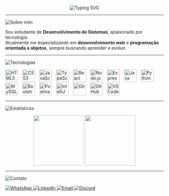 <!-- Banner azul animado -->
<p align="center">
  <img src="https://readme-typing-svg.herokuapp.com?font=Fira+Code&size=30&pause=1000&color=0A66C2&center=true&vCenter=true&width=600&lines=Ol%C3%A1%2C+eu+sou+Marlon+Gomes+da+Silva;Sou+Dev+Full+Stack;Apaixonado+por+tecnologia;Bem-vindo+ao+meu+perfil+🚀" alt="Typing SVG" />
</p>

---

<!-- Sobre mim -->
<p align="left">
  <img src="https://readme-typing-svg.herokuapp.com?font=Fira+Code&size=24&duration=1&pause=1000&color=0A66C2&center=false&vCenter=false&width=300&lines=👨‍💻+Sobre+mim" alt="Sobre mim" />
</p>

Sou estudante de **Desenvolvimento de Sistemas**, apaixonado por tecnologia.  
Atualmente me especializando em **desenvolvimento web** e **programação orientada a objetos**, sempre buscando aprender e evoluir.

---

<!-- Tecnologias -->
<p align="left">
  <img src="https://readme-typing-svg.herokuapp.com?font=Fira+Code&size=24&duration=1&pause=1000&color=0A66C2&center=false&vCenter=false&width=600&lines=🛠️+Linguagens+e+Tecnologias" alt="Tecnologias" />
</p>

<p align="left">
  <img src="https://cdn.jsdelivr.net/gh/devicons/devicon/icons/html5/html5-original.svg" width="40px" title="HTML5" style="margin-right:10px;" />
  <img src="https://cdn.jsdelivr.net/gh/devicons/devicon/icons/css3/css3-original.svg" width="40px" title="CSS3" style="margin-right:10px;" />
  <img src="https://cdn.jsdelivr.net/gh/devicons/devicon/icons/javascript/javascript-original.svg" width="40px" title="JavaScript" style="margin-right:10px;" />
  <img src="https://cdn.jsdelivr.net/gh/devicons/devicon/icons/typescript/typescript-original.svg" width="40px" title="TypeScript" style="margin-right:10px;" />
  <img src="https://cdn.jsdelivr.net/gh/devicons/devicon/icons/react/react-original.svg" width="40px" title="React" style="margin-right:10px;" />
  <img src="https://cdn.jsdelivr.net/gh/devicons/devicon/icons/nodejs/nodejs-original.svg" width="40px" title="Node.js" style="margin-right:10px;" />
  <img src="https://cdn.jsdelivr.net/gh/devicons/devicon/icons/express/express-original.svg" width="40px" title="Express.js" style="margin-right:10px;" />
  <img src="https://cdn.jsdelivr.net/gh/devicons/devicon/icons/java/java-original.svg" width="40px" title="Java" style="margin-right:10px;" />
  <img src="https://cdn.jsdelivr.net/gh/devicons/devicon/icons/python/python-original.svg" width="40px" title="Python" style="margin-right:10px;" />
  <img src="https://cdn.jsdelivr.net/gh/devicons/devicon/icons/mysql/mysql-original.svg" width="40px" title="MySQL" style="margin-right:10px;" />
  <img src="https://cdn.jsdelivr.net/gh/devicons/devicon/icons/bootstrap/bootstrap-original.svg" width="40px" title="Bootstrap" style="margin-right:10px;" />
  <img src="https://cdn.jsdelivr.net/gh/devicons/devicon/icons/postman/postman-original.svg" width="40px" title="Postman" style="margin-right:10px;" />
  

  <!-- Ícone IntelliJ IDEA -->
  <img src="https://cdn.jsdelivr.net/gh/devicons/devicon/icons/intellij/intellij-original.svg" width="40px" title="IntelliJ IDEA" style="margin-right:10px;" />
  
  <img src="https://cdn.jsdelivr.net/gh/devicons/devicon/icons/git/git-original.svg" width="40px" title="Git" style="margin-right:10px;" />
  <img src="https://cdn.jsdelivr.net/gh/devicons/devicon/icons/github/github-original.svg" width="40px" title="GitHub" style="margin-right:10px;" />
  <img src="https://cdn.jsdelivr.net/gh/devicons/devicon/icons/vscode/vscode-original.svg" width="40px" title="VS Code" />
</p>

---

<!-- Estatísticas -->
<p align="left">
  <img src="https://readme-typing-svg.herokuapp.com?font=Fira+Code&size=24&duration=1&pause=1000&color=0A66C2&center=false&vCenter=false&width=300&lines=🤖+Estatísticas" alt="Estatísticas" />
</p>

<div align="center">
  <img src="https://github-readme-stats.vercel.app/api?username=Srmarlongs&show_icons=true&theme=tokyonight" height="160px" />
  <img src="https://github-readme-stats.vercel.app/api/top-langs/?username=Srmarlongs&layout=compact&theme=tokyonight" height="160px" />
</div>

---

<!-- Contatos -->
<p align="left">
  <img src="https://readme-typing-svg.herokuapp.com?font=Fira+Code&size=24&duration=1&pause=1000&color=0A66C2&center=false&vCenter=false&width=300&lines=📬+Entre+em+contato" alt="Contato" />
</p>

<p align="left">
  <a href="https://wa.me/SEU_NUMERO" target="_blank" rel="noopener noreferrer">
    <img src="https://img.shields.io/badge/WhatsApp-25D366?style=for-the-badge&logo=whatsapp&logoColor=white" alt="WhatsApp" />
  </a>
  <a href="https://www.linkedin.com/in/SEU_LINKEDIN" target="_blank" rel="noopener noreferrer">
    <img src="https://img.shields.io/badge/LinkedIn-0A66C2?style=for-the-badge&logo=linkedin&logoColor=white" alt="LinkedIn" />
  </a>
  <a href="mailto:SEU_EMAIL" target="_blank" rel="noopener noreferrer">
    <img src="https://img.shields.io/badge/Email-D14836?style=for-the-badge&logo=gmail&logoColor=white" alt="Email" />
  </a>
  <a href="https://discordapp.com/users/SEU_ID_DO_DISCORD" target="_blank" rel="noopener noreferrer">
    <img src="https://img.shields.io/badge/Discord-5865F2?style=for-the-badge&logo=discord&logoColor=white" alt="Discord" />
  </a>
</p>
